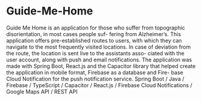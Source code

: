 # Guide-Me-Home
Guide Me Home is an application for those who suffer from topographic disorientation, in most cases people suf-
fering from Alzheimer’s. This application offers pre-established routes to users, with which they can navigate to the
most frequently visited locations. In case of deviation from the route, the location is sent live to the assistants asso-
ciated with the user account, along with push and email notifications. The application was made with Spring Boot,
React.js and the Capacitor library that helped create the application in mobile format, Firebase as a database and Fire-
base Cloud Notification for the push notification service.
Spring Boot / Java / Firebase / TypeScript / Capacitor / React.js / Firebase Cloud Notifications
/ Google Maps API / REST API
